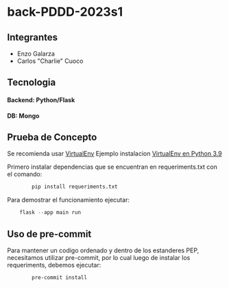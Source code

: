 # back-PDDD-2023s1

## Integrantes

* Enzo Galarza
* Carlos "Charlie" Cuoco

## Tecnologia

#### Backend: Python/Flask
#### DB: Mongo

## Prueba de Concepto

Se recomienda usar [VirtualEnv](https://virtualenv.pypa.io/en/latest/)
Ejemplo instalacion [VirtualEnv en Python 3.9](https://gist.github.com/barseghyanartur/479b0b4749d7a726167faf834706c852)

Primero instalar dependencias que se encuentran en requeriments.txt con el comando:

```python
        pip install requeriments.txt

```


Para demostrar el funcionamiento ejecutar:

```python
	flask --app main run

```

## Uso de pre-commit

Para mantener un codigo ordenado y dentro de los estanderes PEP, necesitamos utilizar pre-commit, por lo cual luego de instalar los requeriments, debemos ejecutar:

```bash
        pre-commit install

```
